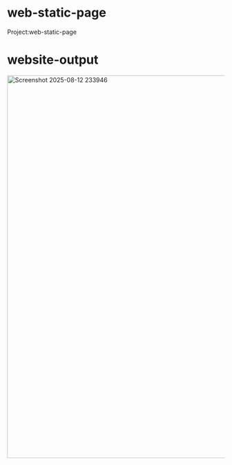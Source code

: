 # web-static-page
Project:web-static-page

# website-output

<img width="1873" height="885" alt="Screenshot 2025-08-12 233946" src="https://github.com/user-attachments/assets/f85e94e2-76e6-4cae-9251-acc037afcba5" />
